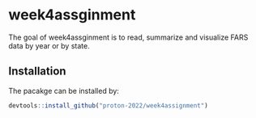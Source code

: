 
# week4assginment

<!-- badges: start -->
<!-- badges: end -->

The goal of week4assginment is to read, summarize and visualize FARS data by year or by state.

## Installation

The pacakge can be installed by:

``` r
devtools::install_github("proton-2022/week4assignment")
```


